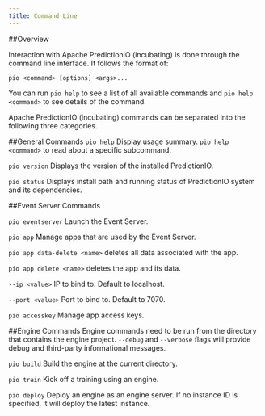 ```yaml
---
title: Command Line
---
```


##Overview

Interaction with Apache PredictionIO (incubating) is done through the command
line interface. It follows the format of:

```pio <command> [options] <args>...```

You can run ```pio help``` to see a list of all available commands and ```pio
help <command>``` to see details of the command.

Apache PredictionIO (incubating) commands can be separated into the following
three categories.

##General Commands
```pio help```          Display usage summary. `pio help <command>` to read about a specific subcommand.

```pio version```       Displays the version of the installed PredictionIO.

```pio status```        Displays install path and running status of PredictionIO system and its dependencies.


##Event Server Commands

```pio eventserver```   Launch the Event Server.

```pio app```           Manage apps that are used by the Event Server.

```pio app data-delete <name>``` deletes all data associated with the app.

```pio app delete <name>``` deletes the app and its data.

  ```--ip <value>``` IP to bind to. Default to localhost.

  ```--port <value>``` Port to bind to. Default to 7070.


```pio accesskey```     Manage app access keys.


##Engine Commands
Engine commands need to be run from the directory that contains the engine
project. ```--debug``` and ```--verbose``` flags will provide debug and
third-party informational messages.

```pio build```         Build the engine at the current directory.

```pio train```         Kick off a training using an engine.

```pio deploy```        Deploy an engine as an engine server. If no instance ID is specified, it will deploy the latest instance.
